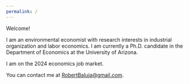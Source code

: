 ```yaml
---
permalink: /
---
```

Welcome!  

I am an environmental economist with research interests in industrial organization and labor economics. I am currently a Ph.D. candidate in the Department of Economics at the University of Arizona.  

I am on the 2024 economics job market.

You can contact me at [RobertBaluja@gmail.com](mailto:RobertBaluja@gmail.com).
